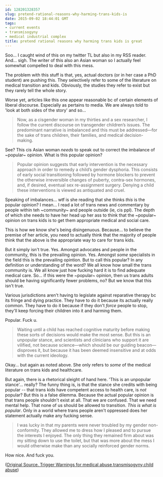 ```yaml
---
id: 128201328357
slug: pretend-rational-reasons-why-harming-trans-kids-is
date: 2015-09-02 18:44:01 GMT
tags:
- current events
- transmisogyny
- medical industrial complex
title: pretend rational reasons why harming trans kids is great
---
```

Soo... I caught wind of this on my twitter TL but also in my RSS reader. And... sigh. The writer of this also an Asian woman so I actually feel somewhat compelled to deal with this mess.

The problem with this stuff is that, yes, actual doctors (or in her case a PhD student) are pushing this. They selectively refer to some of the literature on medical transition and kids. Obviously, the studies they refer to exist but they rarely tell the whole story. 

Worse yet, articles like this one appear reasonable bc of certain elements of liberal discourse. Especially as pertains to media. We are always told to 'look at both sides of the story' and so...

> Now, as a cisgender woman in my thirties and a sex researcher, I follow the current discourse on transgender children’s issues. The predominant narrative is imbalanced and this must be addressed—for the sake of trans children, their families, and medical decision-making.

See? This cis Asian woman _needs_ to speak out to correct the imbalance of ~popular~ opinion. What is this popular opinion?

> Popular opinion suggests that early intervention is the necessary approach in order to remedy a child’s gender dysphoria. This consists of early social transitioning followed by hormone blockers to prevent the otherwise irreversible changes of puberty, contra-sex hormones, and, if desired, eventual sex re-assignment surgery. Denying a child these interventions is viewed as antiquated and cruel.

Speaking of imbalances... wtf is she reading that she thinks _this_ is the popular opinion? I mean... I read a lot of trans news and commentary by people within teh ~community~ and people outside (ie, cis ppl). The depth of which she needs to have her head up her ass to think that the ~popular~ opinion on trans kids is to get them appropriate medical and social care. 

This is how we know she's being disingenuous. Because... to believe the premise of her article, you need to actually think that the majority of people think that the above is the appropriate way to care for trans kids.

But it simply isn't true. Yes. Amongst advocates and people in the community, this is the prevailing opinion. Yes. Amongst _some_ specialists in the field this is the prevailing opintion. But to call this popular? In any definition or understanding of the word? We all know how small the trans community is. We all know just how fucking hard it is to find adequate medical care. So... if this were the ~popular~ opinion, then us trans adults should be having significantly fewer problems, no? But we know that this isn't true.

Various jurisdictions aren't having to legislate against reparative therapy bc its fringe and dying practice. They have to do it because its actually really common. They have to do it because if they don't _force_ people to stop, they'll keep forcing their children into it and harming them.

Popular. Fuck u.

> Waiting until a child has reached cognitive maturity before making these sorts of decisions would make the most sense. But this is an unpopular stance, and scientists and clinicians who support it are vilified, not because science—which should be our guiding beacon—disproves it, but because it has been deemed insensitive and at odds with the current ideology.

Okay... but again as noted above. She only refers to _some_ of the medical literature on trans kids and healthcare. 

But again, there is a rhetorical sleight of hand here. 'This is an unpopular stance'... really? The funny thing is, is that the stance she credits with being popular -- that trans kids have competent access to health care, is _not_ popular? But this is a false dilemma. Because the actual popular opinion is that trans people shouldn't exist at all. That we are confused. That we need mental help. That none of us should be allowed to transition. _This is what is popular_. Only in a world where trans people aren't oppressed does her statement actually make any fucking sense.

> I was lucky in that my parents were never troubled by my gender non-conformity. They allowed me to dress how I pleased and to pursue the interests I enjoyed. The only thing they remained firm about was my sitting down to use the toilet, but that was more about the mess I would otherwise make than any socially reinforced gender norms.

How nice. And fuck you.

([Original Source. Trigger Warnings for medical abuse,transmisogyny,child abuse][1])

[1]: https://web.archive.org/web/20150902120956/http://www.psmag.com/health-and-behavior/why-transgender-kids-should-wait-to-transition
